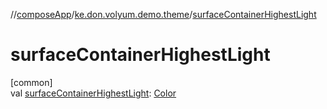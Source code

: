 //[composeApp](../../index.md)/[ke.don.volyum.demo.theme](index.md)/[surfaceContainerHighestLight](surface-container-highest-light.md)

# surfaceContainerHighestLight

[common]\
val [surfaceContainerHighestLight](surface-container-highest-light.md): [Color](https://developer.android.com/reference/kotlin/androidx/compose/ui/graphics/Color.html)